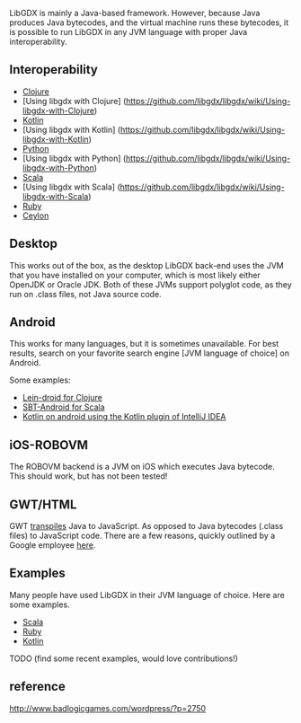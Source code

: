 LibGDX is mainly a Java-based framework. However, because Java produces Java bytecodes, and the virtual machine runs these bytecodes, it is possible to run LibGDX in any JVM language with proper Java interoperability.

## Interoperability ##

* [Clojure](http://clojure.org/java_interop)
 * [Using libgdx with Clojure] (https://github.com/libgdx/libgdx/wiki/Using-libgdx-with-Clojure)
* [Kotlin](http://confluence.jetbrains.com/display/Kotlin/Java+interoperability)
 * [Using libgdx with Kotlin] (https://github.com/libgdx/libgdx/wiki/Using-libgdx-with-Kotlin)
* [Python](http://www.jython.org/jythonbook/en/1.0/JythonAndJavaIntegration.html)
 * [Using libgdx with Python] (https://github.com/libgdx/libgdx/wiki/Using-libgdx-with-Python)
* [Scala](http://www.scala-lang.org/old/faq/4)
 * [Using libgdx with Scala] (https://github.com/libgdx/libgdx/wiki/Using-libgdx-with-Scala)
* [Ruby](https://github.com/jruby/jruby/wiki/CallingJavaFromJRuby)
* [Ceylon](http://ceylon-lang.org/documentation/1.2/tour/interop/)

## Desktop ##

This works out of the box, as the desktop LibGDX back-end uses the JVM that you have installed on your computer, which is most likely either OpenJDK or Oracle JDK. Both of these JVMs support polyglot code, as they run on .class files, not Java source code.

## Android ##

This works for many languages, but it is sometimes unavailable. For best results, search on your favorite search engine [JVM language of choice] on Android. 

Some examples: 

* [Lein-droid for Clojure](https://github.com/clojure-android/lein-droid/wiki/Tutorial)
* [SBT-Android for Scala](http://fxthomas.github.io/android-plugin/)
* [Kotlin on android using the Kotlin plugin of IntelliJ IDEA](http://blog.jetbrains.com/kotlin/2013/08/working-with-kotlin-in-android-studio/)

## iOS-ROBOVM ##

The ROBOVM backend is a JVM on iOS which executes Java bytecode. This should work, but has not been tested!

## GWT/HTML ##

GWT [transpiles](http://en.wikipedia.org/wiki/Source-to-source_compiler) Java to JavaScript. As opposed to Java bytecodes (.class files) to JavaScript code. There are a few reasons, quickly outlined by a Google employee [here](https://groups.google.com/d/msg/google-web-toolkit/SIUZRZyvEPg/OaCGAfNAzzEJ).

## Examples ##

Many people have used LibGDX in their JVM language of choice. Here are some examples.

* [Scala](https://github.com/ajhager/libgdx-sbt-project.g8) 
* [Ruby](https://github.com/kabbotta/LibGDX-and-Ruby)
* [Kotlin](#examples-of-libgdx-projects-using-kotlin)

TODO (find some recent examples, would love contributions!)


## reference ##

http://www.badlogicgames.com/wordpress/?p=2750
